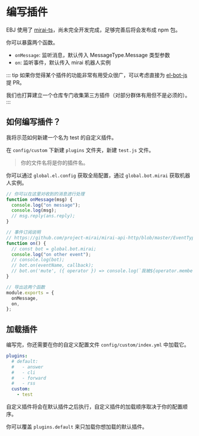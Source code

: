 # 编写插件

EBJ 使用了 [mirai-ts](https://github.com/ElpsyCN/el-bot-js/tree/dev/packages/mirai-ts)，尚未完全开发完成，足够完善后将会发布成 npm 包。

你可以暴露两个函数。

- `onMessage`: 监听消息，默认传入 MessageType.Message 类型参数
- `on`: 监听事件，默认传入 mirai 机器人实例

::: tip
如果你觉得某个插件的功能非常有用受众很广，可以考虑直接为 [el-bot-js](https://github.com/ElpsyCN/el-bot-js) 提 PR。

我们也打算建立一个仓库专门收集第三方插件（对部分群体有用但不是必须的）。
:::

## 如何编写插件？

我将示范如何新建一个名为 test 的自定义插件。

在 `config/custom` 下新建 `plugins` 文件夹，新建 `test.js` 文件。

> 你的文件名将是你的插件名。

你可以通过 `global.el.config` 获取全局配置，通过 `global.bot.mirai` 获取机器人实例。

```js
// 你可以在这里对收到的消息进行处理
function onMessage(msg) {
  console.log("on message");
  console.log(msg);
  // msg.reply(ans.reply);
}

// 事件订阅说明
// https://github.com/project-mirai/mirai-api-http/blob/master/EventType.md
function on() {
  // const bot = global.bot.mirai;
  console.log("on other event");
  // console.log(bot);
  // bot.on(eventName, callback);
  // bot.on('mute', ({ operator }) => console.log(`我被${operator.memberName}禁言啦！`));
}

// 导出这两个函数
module.exports = {
  onMessage,
  on,
};
```

## 加载插件

编写完，你还需要在你的自定义配置文件 `config/custom/index.yml` 中加载它。

```yaml
plugins:
  # default:
  #   - answer
  #   - cli
  #   - forward
  #   - rss
  custom:
    - test
```

自定义插件将会在默认插件之后执行，自定义插件的加载顺序取决于你的配置顺序。

你可以覆盖 `plugins.default` 来只加载你想加载的默认插件。
